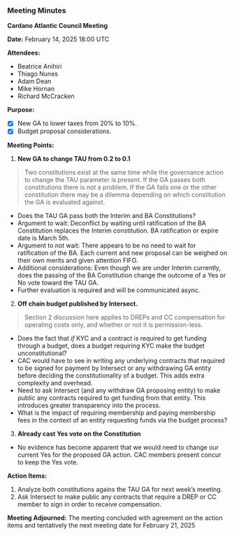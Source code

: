 ### Meeting Minutes

**Cardano Atlantic Council Meeting**

**Date:** February 14, 2025 18:00 UTC

**Attendees:** 
- Beatrice Anihiri
- Thiago Nunes
- Adam Dean
- Mike Hornan
- Richard McCracken

**Purpose:** 
- [x] New GA to lower taxes from 20% to 10%. 
- [x] Budget proposal considerations. 

**Meeting Points:**

1. **New GA to change TAU from 0.2 to 0.1**

> Two constitutions exist at the same time while the governance action to change the TAU parameter is present. If the GA passes both constitutions there is not a problem. If the GA fails one or the other constitution there may be a dilemma depending on which constitution the GA is evaluated against.

 - Does the TAU GA pass both the Interim and BA Constitutions?
 - Argument to wait: Deconflict by waiting until ratification of the BA Constitution replaces the Interim constitution. BA ratification or expire date is March 5th.
 - Argument to not wait: There appears to be no need to wait for ratification of the BA. Each current and new proposal can be weighed on their own merits and given attention FIFO.
 - Additional considerations: Even though we are under Interim currently, does the passing of the BA Constitution change the outcome of a Yes or No vote toward the TAU GA.
 - Further evaluation is required and will be communicated async.

2. **Off chain budget published by Intersect.**
> Section 2 discussion here applies to DREPs and CC compensation for operating costs only, and whether or not it is permission-less.
 - Does the fact that _if_ KYC and a contract is required to get funding through a budget, does a budget requiring KYC make the budget unconstitutional?
 - CAC would have to see in writing any underlying contracts that required to be signed  for payment by Intersect or any withdrawing GA entity before deciding the constitutionality of a budget. This adds extra complexity and overhead.
 - Need to ask Intersect (and any withdraw GA proposing entity) to make public any contracts required to get funding from that entity. This introduces greater transparency into the process.
- What is the impact of requiring membership and paying membership fees in the context of an entity requesting funds via the budget process?

3. **Already cast Yes vote on the Constitution**
 - No evidence has become apparent that we would need to change our current Yes for the proposed GA action. CAC members present concur to keep the Yes vote.

**Action Items:**
1. Analyze both constitutions agains the TAU GA for next week’s meeting.
2. Ask Intersect to make public any contracts that require a DREP or CC member to sign in order to receive compensation.

**Meeting Adjourned:**
The meeting concluded with agreement on the action items and tentatively the next meeting date for February 21, 2025
